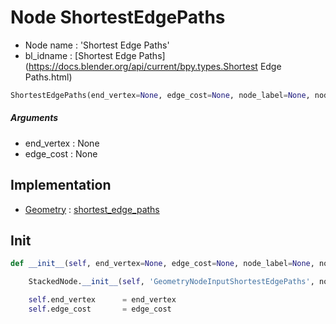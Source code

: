 # Node ShortestEdgePaths

- Node name : 'Shortest Edge Paths'
- bl_idname : [Shortest Edge Paths](https://docs.blender.org/api/current/bpy.types.Shortest Edge Paths.html)


``` python
ShortestEdgePaths(end_vertex=None, edge_cost=None, node_label=None, node_color=None)
```
##### Arguments

- end_vertex : None
- edge_cost : None

## Implementation

- [Geometry](/docs/GeoNodes/Geometry.md) : [shortest_edge_paths](/docs/GeoNodes/Geometry.md#shortest_edge_paths)

## Init

``` python
def __init__(self, end_vertex=None, edge_cost=None, node_label=None, node_color=None):

    StackedNode.__init__(self, 'GeometryNodeInputShortestEdgePaths', node_label=node_label, node_color=node_color)

    self.end_vertex      = end_vertex
    self.edge_cost       = edge_cost
```
